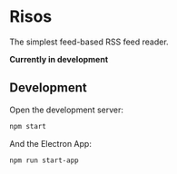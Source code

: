 # Risos

The simplest feed-based RSS feed reader.

**Currently in development**

## Development

Open the development server:

```bash
npm start
```

And the Electron App:

```bash
npm run start-app
```
